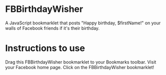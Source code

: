 FBBirthdayWisher
================

A JavaScript bookmarklet that posts "Happy birthday, $firstName!" on your walls of Facebook friends if it's their birthday.

# Instructions to use

Drag this FBBirthdayWisher bookmarklet to your Bookmarks toolbar.
Visit your Facebook home page.
Click on the FBBirthdayWisher bookmarklet!
